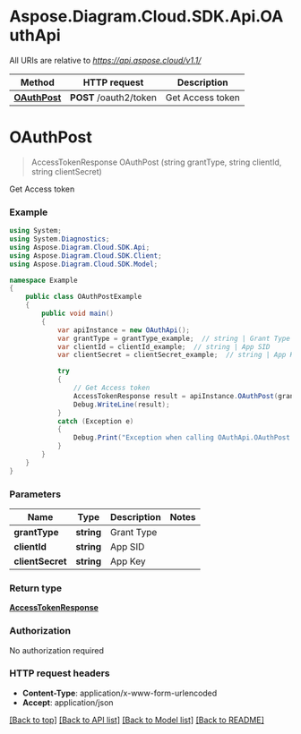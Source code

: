 # Aspose.Diagram.Cloud.SDK.Api.OAuthApi

All URIs are relative to *https://api.aspose.cloud/v1.1/*

Method | HTTP request | Description
------------- | ------------- | -------------
[**OAuthPost**](OAuthApi.md#oauthpost) | **POST** /oauth2/token | Get Access token


<a name="oauthpost"></a>
# **OAuthPost**
> AccessTokenResponse OAuthPost (string grantType, string clientId, string clientSecret)

Get Access token

### Example
```csharp
using System;
using System.Diagnostics;
using Aspose.Diagram.Cloud.SDK.Api;
using Aspose.Diagram.Cloud.SDK.Client;
using Aspose.Diagram.Cloud.SDK.Model;

namespace Example
{
    public class OAuthPostExample
    {
        public void main()
        {
            var apiInstance = new OAuthApi();
            var grantType = grantType_example;  // string | Grant Type
            var clientId = clientId_example;  // string | App SID
            var clientSecret = clientSecret_example;  // string | App Key

            try
            {
                // Get Access token
                AccessTokenResponse result = apiInstance.OAuthPost(grantType, clientId, clientSecret);
                Debug.WriteLine(result);
            }
            catch (Exception e)
            {
                Debug.Print("Exception when calling OAuthApi.OAuthPost: " + e.Message );
            }
        }
    }
}
```

### Parameters

Name | Type | Description  | Notes
------------- | ------------- | ------------- | -------------
 **grantType** | **string**| Grant Type | 
 **clientId** | **string**| App SID | 
 **clientSecret** | **string**| App Key | 

### Return type

[**AccessTokenResponse**](AccessTokenResponse.md)

### Authorization

No authorization required

### HTTP request headers

 - **Content-Type**: application/x-www-form-urlencoded
 - **Accept**: application/json

[[Back to top]](#) [[Back to API list]](../README.md#documentation-for-api-endpoints) [[Back to Model list]](../README.md#documentation-for-models) [[Back to README]](../README.md)


